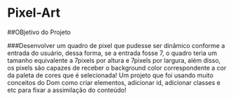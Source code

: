 # Pixel-Art

##OBjetivo do Projeto

###Desenvolver um quadro de pixel que pudesse ser dinâmico conforme a entrada do usuário, dessa forma, se a entrada fosse 7, o quadro teria um tamanho equivalente a 7pixels por altura e 7pixels por largura, além disso, os pixels são capazes de receber o background color correspondente a cor da paleta de cores que é selecionada! Um projeto que foi usando muito conceitos do Dom como criar elementos, adicionar id, adicionar classes e etc para fixar a assimilação do conteúdo! 
